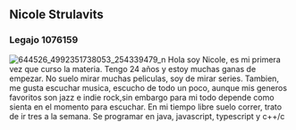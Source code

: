 ## Nicole Strulavits
### Legajo 1076159
![644526_4992351738053_254339479_n](https://user-images.githubusercontent.com/31940739/78314231-b4799100-752f-11ea-9b7e-81e8fb8f7a08.jpg)
Hola soy Nicole, es mi primera vez que curso la materia. Tengo 24 años y estoy muchas ganas de empezar. No suelo mirar muchas peliculas, soy de mirar series. Tambien, me gusta escuchar musica, escucho de todo un poco, aunque mis generos favoritos son jazz e indie rock,sin embargo para mi todo depende como sienta en el momento para escuchar. En mi tiempo libre suelo correr, trato de ir tres a la semana. Se programar en java, javascript, typescript y c++/c
